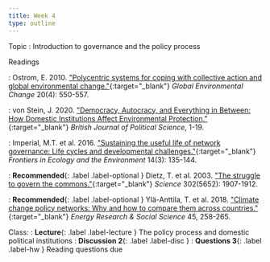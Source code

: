 ```yaml
---
title: Week 4
type: outline
---
```


Topic
: Introduction to governance and the policy process

Readings

: Ostrom, E. 2010. ["Polycentric systems for coping with collective action and global environmental change."](https://doi.org/10.1016/j.gloenvcha.2010.07.004){:target="_blank"} _Global Environmental Change_ 20(4): 550-557.

: von Stein, J. 2020. ["Democracy, Autocracy, and Everything in Between: How Domestic Institutions Affect Environmental Protection."](https://doi.org/10.1017/S000712342000054X){:target="_blank"} _British Journal of Political Science_, 1-19.

: Imperial, M.T. et al. 2016. ["Sustaining the useful life of network governance: Life cycles and developmental challenges."](https://doi.org/10.1002/fee.1249){:target="_blank"} _Frontiers in Ecology and the Environment_ 14(3): 135-144.

: **Recommended**{: .label .label-optional } Dietz, T. et al. 2003. ["The struggle to govern the commons."](https://doi.org/10.1126/science.1091015){:target="_blank"} _Science_ 302(5652): 1907-1912.

: **Recommended**{: .label .label-optional } Ylä-Anttila, T. et al. 2018. ["Climate change policy networks: Why and how to compare them across countries."](https://doi.org/10.1016/j.erss.2018.06.020){:target="_blank"} _Energy Research & Social Science_ 45, 258-265. 

Class:
: **Lecture**{: .label .label-lecture } The policy process and domestic political institutions
: **Discussion 2**{: .label .label-disc }
: **Questions 3**{: .label .label-hw } Reading questions due
